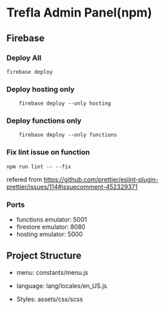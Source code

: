 # Trefla Admin Panel(npm)


## Firebase

### Deploy All
```node
firebase deploy 
```

### Deploy hosting only
```node
    firebase deploy --only hosting
```

### Deploy functions only
```node
    firebase deploy --only functions
```

### Fix lint issue on function

```node
npm run lint -- --fix
```
refered from
    https://github.com/prettier/eslint-plugin-prettier/issues/114#issuecomment-452329371

### Ports

- functions emulator: 5001
- firestore emulator: 8080
- hosting emulator: 5000


## Project Structure

- menu: constants/menu.js

- language: lang/locales/en_US.js

- Styles: assets/css/scss

